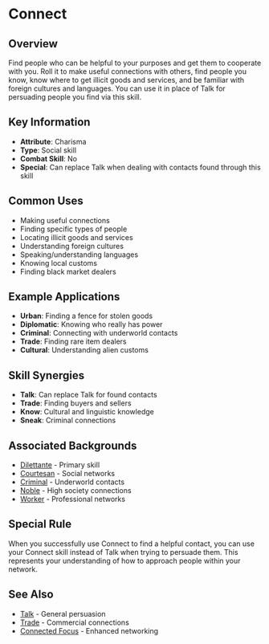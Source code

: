 # Connect

## Overview
Find people who can be helpful to your purposes and get them to cooperate with you. Roll it to make useful connections with others, find people you know, know where to get illicit goods and services, and be familiar with foreign cultures and languages. You can use it in place of Talk for persuading people you find via this skill.

## Key Information
- **Attribute**: Charisma
- **Type**: Social skill
- **Combat Skill**: No
- **Special**: Can replace Talk when dealing with contacts found through this skill

## Common Uses
- Making useful connections
- Finding specific types of people
- Locating illicit goods and services
- Understanding foreign cultures
- Speaking/understanding languages
- Knowing local customs
- Finding black market dealers

## Example Applications
- **Urban**: Finding a fence for stolen goods
- **Diplomatic**: Knowing who really has power
- **Criminal**: Connecting with underworld contacts
- **Trade**: Finding rare item dealers
- **Cultural**: Understanding alien customs

## Skill Synergies
- **Talk**: Can replace Talk for found contacts
- **Trade**: Finding buyers and sellers
- **Know**: Cultural and linguistic knowledge
- **Sneak**: Criminal connections

## Associated Backgrounds
- [Dilettante](../backgrounds/dilettante.md) - Primary skill
- [Courtesan](../backgrounds/courtesan.md) - Social networks
- [Criminal](../backgrounds/criminal.md) - Underworld contacts
- [Noble](../backgrounds/noble.md) - High society connections
- [Worker](../backgrounds/worker.md) - Professional networks

## Special Rule
When you successfully use Connect to find a helpful contact, you can use your Connect skill instead of Talk when trying to persuade them. This represents your understanding of how to approach people within your network.

## See Also
- [Talk](talk.md) - General persuasion
- [Trade](trade.md) - Commercial connections
- [Connected Focus](../foci/non-combat/connected.md) - Enhanced networking